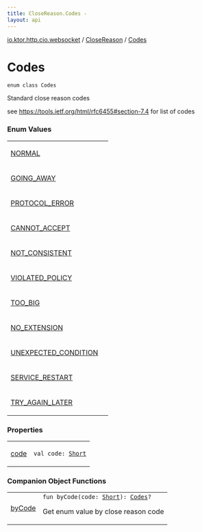 ```yaml
---
title: CloseReason.Codes - 
layout: api
---
```


<div class='api-docs-breadcrumbs'><a href="../../index.html">io.ktor.http.cio.websocket</a> / <a href="../index.html">CloseReason</a> / <a href="./index.html">Codes</a></div>

# Codes

<div class="signature"><code><span class="keyword">enum</span> <span class="keyword">class </span><span class="identifier">Codes</span></code></div>

Standard close reason codes

see https://tools.ietf.org/html/rfc6455#section-7.4 for list of codes

### Enum Values

<table class="api-docs-table">
<tbody>
<tr>
<td markdown="1">

<a href="-n-o-r-m-a-l.html">NORMAL</a>


</td>
<td markdown="1">

</td>
</tr>
<tr>
<td markdown="1">

<a href="-g-o-i-n-g_-a-w-a-y.html">GOING_AWAY</a>


</td>
<td markdown="1">

</td>
</tr>
<tr>
<td markdown="1">

<a href="-p-r-o-t-o-c-o-l_-e-r-r-o-r.html">PROTOCOL_ERROR</a>


</td>
<td markdown="1">

</td>
</tr>
<tr>
<td markdown="1">

<a href="-c-a-n-n-o-t_-a-c-c-e-p-t.html">CANNOT_ACCEPT</a>


</td>
<td markdown="1">

</td>
</tr>
<tr>
<td markdown="1">

<a href="-n-o-t_-c-o-n-s-i-s-t-e-n-t.html">NOT_CONSISTENT</a>


</td>
<td markdown="1">

</td>
</tr>
<tr>
<td markdown="1">

<a href="-v-i-o-l-a-t-e-d_-p-o-l-i-c-y.html">VIOLATED_POLICY</a>


</td>
<td markdown="1">

</td>
</tr>
<tr>
<td markdown="1">

<a href="-t-o-o_-b-i-g.html">TOO_BIG</a>


</td>
<td markdown="1">

</td>
</tr>
<tr>
<td markdown="1">

<a href="-n-o_-e-x-t-e-n-s-i-o-n.html">NO_EXTENSION</a>


</td>
<td markdown="1">

</td>
</tr>
<tr>
<td markdown="1">

<a href="-u-n-e-x-p-e-c-t-e-d_-c-o-n-d-i-t-i-o-n.html">UNEXPECTED_CONDITION</a>


</td>
<td markdown="1">

</td>
</tr>
<tr>
<td markdown="1">

<a href="-s-e-r-v-i-c-e_-r-e-s-t-a-r-t.html">SERVICE_RESTART</a>


</td>
<td markdown="1">

</td>
</tr>
<tr>
<td markdown="1">

<a href="-t-r-y_-a-g-a-i-n_-l-a-t-e-r.html">TRY_AGAIN_LATER</a>


</td>
<td markdown="1">

</td>
</tr>
</tbody>
</table>

### Properties

<table class="api-docs-table">
<tbody>
<tr>
<td markdown="1">

<a href="code.html">code</a>


</td>
<td markdown="1">
<div class="signature"><code><span class="keyword">val </span><span class="identifier">code</span><span class="symbol">: </span><a href="https://kotlinlang.org/api/latest/jvm/stdlib/kotlin/-short/index.html"><span class="identifier">Short</span></a></code></div>

</td>
</tr>
</tbody>
</table>

### Companion Object Functions

<table class="api-docs-table">
<tbody>
<tr>
<td markdown="1">

<a href="by-code.html">byCode</a>


</td>
<td markdown="1">
<div class="signature"><code><span class="keyword">fun </span><span class="identifier">byCode</span><span class="symbol">(</span><span class="parameterName" id="io.ktor.http.cio.websocket.CloseReason.Codes.Companion$byCode(kotlin.Short)/code">code</span><span class="symbol">:</span>&nbsp;<a href="https://kotlinlang.org/api/latest/jvm/stdlib/kotlin/-short/index.html"><span class="identifier">Short</span></a><span class="symbol">)</span><span class="symbol">: </span><a href="./index.md"><span class="identifier">Codes</span></a><span class="symbol">?</span></code></div>

Get enum value by close reason code


</td>
</tr>
</tbody>
</table>
